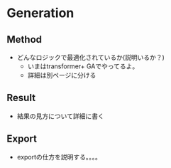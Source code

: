 # Generation


## Method
- どんなロジックで最適化されているか(説明いるか？)
   - いまはtransformer+ GAでやってるよ。
   - 詳細は別ページに分ける

## Result
- 結果の見方について詳細に書く

## Export
- exportの仕方を説明する。。。。




